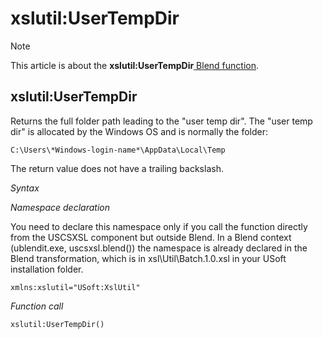 # xslutil:UserTempDir



> [!NOTE]
> This article is about the **xslutil:UserTempDir**[ Blend function](/docs/Repositories/Blend%20functions).

## **xslutil:UserTempDir**

Returns the full folder path leading to the "user temp dir". The "user temp dir" is allocated by the Windows OS and is normally the folder:

```
C:\Users\*Windows-login-name*\AppData\Local\Temp
```

The return value does not have a trailing backslash.

*Syntax*

*Namespace declaration*

You need to declare this namespace only if you call the function directly from the USCSXSL component but outside Blend. In a Blend context (ublendit.exe, uscsxsl.blend()) the namespace is already declared in the Blend transformation, which is in xsl\\Util\\Batch.1.0.xsl in your USoft installation folder.

```
xmlns:xslutil="USoft:XslUtil"
```

*Function call*

```
xslutil:UserTempDir()
```